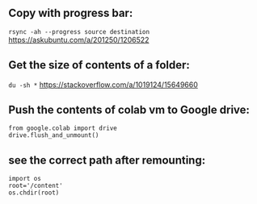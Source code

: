 ## Copy with progress bar:
```rsync -ah --progress source destination```
https://askubuntu.com/a/201250/1206522

## Get the size of contents of a folder:
```du -sh *```
https://stackoverflow.com/a/1019124/15649660

## Push the contents of colab vm to Google drive:
```
from google.colab import drive
drive.flush_and_unmount()
```
## see the correct path after remounting:
```
import os
root='/content'
os.chdir(root)
```
